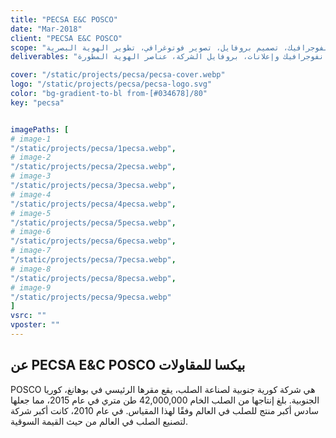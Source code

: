 ```yaml
---
title: "PECSA E&C POSCO"
date: "Mar-2018"
client: "PECSA E&C POSCO"
scope: "تصميم انفوجرافيك، تصميم بروفايل، تصوير فوتوغرافي، تطوير الهوية البصرية"
deliverables: "انفوجرافيك وإعلانات، بروفايل الشركة، عناصر الهوية المطورة"

cover: "/static/projects/pecsa/pecsa-cover.webp"
logo: "/static/projects/pecsa/pecsa-logo.svg"
color: "bg-gradient-to-bl from-[#034678]/80"
key: "pecsa"


imagePaths: [
# image-1
"/static/projects/pecsa/1pecsa.webp",
# image-2
"/static/projects/pecsa/2pecsa.webp",
# image-3
"/static/projects/pecsa/3pecsa.webp",
# image-4
"/static/projects/pecsa/4pecsa.webp",
# image-5
"/static/projects/pecsa/5pecsa.webp",
# image-6
"/static/projects/pecsa/6pecsa.webp",
# image-7
"/static/projects/pecsa/7pecsa.webp",
# image-8
"/static/projects/pecsa/8pecsa.webp",
# image-9
"/static/projects/pecsa/9pecsa.webp"
]
vsrc: ""
vposter: ""
---
```


## عن PECSA E&C POSCO بيكسا للمقاولات

POSCO هي شركة كورية جنوبية لصناعة الصلب، يقع مقرها الرئيسي في بوهانغ، كوريا الجنوبية. بلغ إنتاجها من الصلب الخام 42,000,000 طن متري في عام 2015، مما جعلها سادس أكبر منتج للصلب في العالم وفقًا لهذا المقياس. في عام 2010، كانت أكبر شركة لتصنيع الصلب في العالم من حيث القيمة السوقية.
